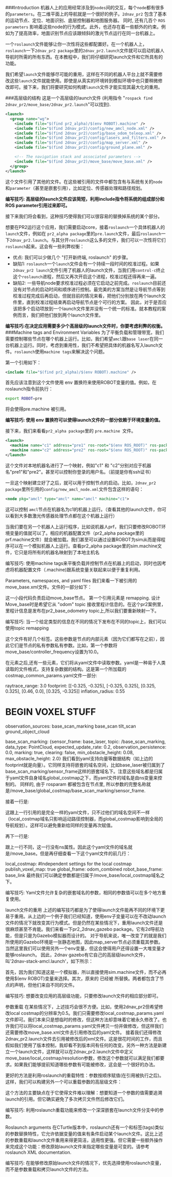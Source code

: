 ###Introduction
机器人上的应用经常涉及到`nodes`间的交互，每个`node`都有很多的`parameters`。在二维平面上的导航就是一个很好的例子。`2dnav_pr2` 包含了基本的运动节点、定位、地面识别、底层控制器和地图服务器。 同时, 还有几百个 `ROS parameters` 影响着这些node的行为模式。此外，也还存在着一些额外的约束。例如为了提高效率，地面识别节点应该跟倾斜的激光节点运行在同一台机器上。

一个`roslaunch`文件能够让你一次性将这些都配置好。在一个机器人上，`roslaunch`一下`2dnav_pr2 package`里的`2dnav_pr2.launch`文件就可以启动机器人导航时所需的所有东西。在本教程中，我们将仔细研究launch文件和它所具有的功能。

我们希望`launch`文件能够尽可能的重用，这样在不同的机器人平台上就不需要修改这些`launch`文件就能使用。即使是从真实的环境转到模拟环境中也只要稍微修改即可。接下来，我们将要研究如何构建`launch`文件才能实现其最大化的重用。

###高层级的结构
这是一个高层级的launch文件 (利用指令 "`rospack find 2dnav_pr2/move_base/2dnav_pr2.launch`"可以找到).

```xml
<launch>
  <group name="wg">
    <include file="$(find pr2_alpha)/$(env ROBOT).machine" />
    <include file="$(find 2dnav_pr2)/config/new_amcl_node.xml" />
    <include file="$(find 2dnav_pr2)/config/base_odom_teleop.xml" />
    <include file="$(find 2dnav_pr2)/config/lasers_and_filters.xml" />
    <include file="$(find 2dnav_pr2)/config/map_server.xml" />
    <include file="$(find 2dnav_pr2)/config/ground_plane.xml" />

    <!-- The navigation stack and associated parameters -->
    <include file="$(find 2dnav_pr2)/move_base/move_base.xml" />
  </group>
</launch>
```
这个文件引用了其他的文件。在这些被引用的文件中都包含有与系统有关的`node`和`parameter`（甚至是嵌套引用），比如定位、传感器处理和路径规划。

**编写技巧: 高层级的launch文件应该简短，利用include指令将系统的组成部分和ROS parameter引用过来即可。**

接下来我们将会看到，这种技巧使得我们可以很容易的替换掉系统的某个部分。

想要在PR2运行这个应用，我们需要启动core，接着`roslaunch`一个具体机器人的`launch`文件，例如在 `pr2_alpha package`里的`pre.launch`文件，最后`roslaunch`一下`2dnav_pr2.launch`。与其分开`roslaunch`这么多的文件，我们可以一次性将它们`roslaunch`起来。这会有一些利弊权衡：

+ 优点: 我们可以少做几个 "打开新终端, roslaunch" 的步骤。
+ 缺陷1: `roslaunch`一个`launch`文件会有一个持续一段时间的校准过程。如果`2dnav_pr2 launch`文件引用了机器人的launch文件，当我们用`control-c`终止这个`roslaunch`进程，然后又再次开启这个进程，校准过程还得再来一遍。
+ 缺陷2: 一些导航node要求校准过程必须在它启动之前完成。`roslaunch`目前还没有对节点的启动时间和顺序进行控制。最完美的方案当然是让导航节点等到校准过程完成后再启动，但就目前的情况来看，把他们分别放在两个launch文件里，直到校准过程结束再启动导航节点是个可行的方案。
因此，对于是否应该把多个启动项放到一个launch文件里并没有一个统一的标准。就本教程的案例而言，我们把他们放到两个launch文件里。

**编写技巧:在决定应用需要多少个高层级的launch文件时，你要考虑利弊的权衡。**
###Machine tags and Environment Variables
为了平衡负载和管理带宽，我们需要控制哪些节点在哪个机器上运行。比如，我们希望`amcl`跟`base laser`在同一台机器上运行。同时，考虑到重用性，我们不希望把具体的机器名写入launch文件。`roslaunch`使用`machine tags`来解决这个问题。

第一个引用如下：

```xml
<include file="$(find pr2_alpha)/$(env ROBOT).machine" />
```
首先应该注意到这个文件使用 env 置换符来使用ROBOT变量的值。例如，在roslaunch指令前执行：

```sh
export ROBOT=pre
```
将会使得pre.machine 被引用。

**编写技巧: 使用 env 置换符可以使得launch文件的一部分依赖于环境变量的值。**

接下来，我们来看看`pr2_alpha package`里的 `pre.machine `文件。

```xml
<launch>
  <machine name="c1" address="pre1" ros-root="$(env ROS_ROOT)" ros-package-path="$(env ROS_PACKAGE_PATH)" default="true" />
  <machine name="c2" address="pre2" ros-root="$(env ROS_ROOT)" ros-package-path="$(env ROS_PACKAGE_PATH)" />
</launch>
```
这个文件对本地机器名进行了一个映射，例如"c1" 和 "c2"分别对应于机器名"pre1"和"pre2"。甚至可以控制你登录的用户名。（前提是你有ssh证书）

一旦这个映射建立好了之后，就可以用于控制节点的启动。比如，`2dnav_pr2 package`里所引用的`config/new_amcl_node.xml`文件包含这样的语句：
```xml
<node pkg="amcl" type="amcl" name="amcl" machine="c1">
```
这可以控制 `amcl`节点在机器名为c1的机器上运行。（查看其他的launch文件，你可以看到大多数激光传感器处理节点都在这个机器上运行）

当我们要在另一个机器人上运行程序，比如说机器人prf，我们只要修改ROBOT环境变量的值就可以了。相应的机器配置文件（pr2_alpha package里的prf.machine文件）就会被加载。我们甚至可以通过设置ROBOT为sim从而是得程序可以在一个模拟机器人上运行。查看pr2_alpha package里的sim.machine文件，它只是将所有的机器名映射到了本地主机名

编写技巧: 使用machine tags来平衡负载并控制节点在机器上的启动，同时也因考虑将机器配置文件（.machine)跟系统变量关联起来以便于重复利用。

Parameters, namespaces, and yaml files
我们来看一下被引用的 move_base.xml文件。文件的一部分如下：


<node pkg="move_base" type="move_base" name="move_base" machine="c2">
  <remap from="odom" to="pr2_base_odometry/odom" />
  <param name="controller_frequency" value="10.0" />
  <param name="footprint_padding" value="0.015" />
  <param name="controller_patience" value="15.0" />
  <param name="clearing_radius" value="0.59" />
  <rosparam file="$(find 2dnav_pr2)/config/costmap_common_params.yaml" command="load" ns="global_costmap" />
  <rosparam file="$(find 2dnav_pr2)/config/costmap_common_params.yaml" command="load" ns="local_costmap" />
  <rosparam file="$(find 2dnav_pr2)/move_base/local_costmap_params.yaml" command="load" />
  <rosparam file="$(find 2dnav_pr2)/move_base/global_costmap_params.yaml" command="load" />
  <rosparam file="$(find 2dnav_pr2)/move_base/navfn_params.yaml" command="load" />
  <rosparam file="$(find 2dnav_pr2)/move_base/base_local_planner_params.yaml" command="load" />
</node>
这一小段代码负责启动move_base节点。 第一个引用元素是 remapping. 设计Move_base时是希望它从 "odom" topic 接收里程计信息的。在这个pr2案例里，里程计信息是发布在pr2_base_odometry topic上,所以我们要重新映射一下。

编写技巧: 当一个给定类型的信息在不同的情况下发布在不同的topic上，我们可以使用topic remapping

这个文件有好几个<param>标签。这些参数是节点的内部元素（因为它们都写在</node>之前），因此它们是节点的私有参数私有参数。比如，第一个参数将move_base/controller_frequency设置为10.0。

在<param>元素之后,还有一些<rosparam>元素，它们将从yaml文件中读取参数。yaml是一种易于人类读取的文件格式，支持复杂数据的结构。这是第一个<rosparam>所加载的costmap_common_params.yaml文件一部分:


raytrace_range: 3.0
footprint: [[-0.325, -0.325], [-0.325, 0.325], [0.325, 0.325], [0.46, 0.0], [0.325, -0.325]]
inflation_radius: 0.55

# BEGIN VOXEL STUFF
observation_sources: base_scan_marking base_scan tilt_scan ground_object_cloud

base_scan_marking: {sensor_frame: base_laser, topic: /base_scan_marking, data_type: PointCloud, expected_update_rate: 0.2,
  observation_persistence: 0.0, marking: true, clearing: false, min_obstacle_height: 0.08, max_obstacle_height: 2.0}
我们看到yaml支持向量等数据结构（如上边的footprint就是向量）。它同样支持将嵌套的域名空间，比如base_laser被归属到了base_scan_marking/sensor_frame这样的嵌套域名下。注意这些域名都是归属于yaml文件自身域名global_costmap之下，而yaml文件的域名是由ns变量来控制的。 同样的, 由于 rosparam 都被包含在节点里, 所以参数的完整名称就是/move_base/global_costmap/base_scan_marking/sensor_frame.

接着一行是:


<rosparam file="$(find 2dnav_pr2)/config/costmap_common_params.yaml" command="load" ns="local_costmap" />
这跟上一行引用的是完全一样的yaml文件，只不过他们的域名空间不一样（local_costmap域名只影响运动路径控制器，而global_costmap影响到全局的导航规划）。这样可以避免重新给同样的变量再次赋值。

再下一行是:


<rosparam file="$(find 2dnav_pr2)/move_base/local_costmap_params.yaml" command="load"/>
跟上一行不同，这一行没有ns属性。因此这个yaml文件的域名就是/move_base。但是再仔细查看一下这个yaml文件的前几行：


local_costmap:
  #Independent settings for the local costmap
  publish_voxel_map: true
  global_frame: odom_combined
  robot_base_frame: base_link
最终我们可以确定参数都是归属于/move_base/local_costmap域名之下。

编写技巧: Yaml文件允许复杂的嵌套域名的参数，相同的参数值可以在多个地方重复使用。

launch文件的重用
上述的编写技巧都是为了使得launch文件能再不同的环境下更易于重用。从上边的一个例子我们已经知道，使用env子变量可以在不改动launch文件的情况下就改变其行为模式。但是仍然在某些情况下，重用launch文件还是很麻烦甚至不肯能。我们来看一下pr2_2dnav_gazebo package。它有2d导航功能，但是只是为Gazebo模拟器而设计的。 对于导航来说，唯一改变了的就是我们所使用的Gazebo环境是一张静态地图，因此map_server节点必须重载其参数。当然这里我们可以使用另外一个env变量，但这会使得用户还得设置一大堆变量才能够roslaunch。 因此，2dnav gazebo有它自己的高层级launch文件，叫'2dnav-stack-amcl.launch'，如下所示：


<launch>
  <include file="$(find pr2_alpha)/sim.machine" />
  <include file="$(find 2dnav_pr2)/config/new_amcl_node.xml" />
  <include file="$(find 2dnav_pr2)/config/base_odom_teleop.xml" />
  <include file="$(find 2dnav_pr2)/config/lasers_and_filters.xml" />
  <node name="map_server" pkg="map_server" type="map_server" args="$(find gazebo_worlds)/Media/materials/textures/map3.png 0.1" respawn="true" machine="c1" />
  <include file="$(find 2dnav_pr2)/config/ground_plane.xml" />
  <!-- The naviagtion stack and associated parameters -->
  <include file="$(find 2dnav_pr2)/move_base/move_base.xml" />
</launch>
首先，因为我们知道这是一个模拟器，所以直接使用sim.machine文件，而不必再使用$(env ROBOT)变量来选择。其次，原来的

<include file="$(find 2dnav_pr2)/config/map_server.xml" />
已经被

<node name="map_server" pkg="map_server" type="map_server" args="$(find gazebo_worlds)/Media/materials/textures/map3.png 0.1" respawn="true" machine="c1" />
所替换。两者都包含了节点的声明，但他们来自不同的文件。

编写技巧: 想要改变应用的高层级功能，只要修改launch文件的相应部分即可。

参数重载
在某些情况下，上述技巧会很不方便。比如，使用2dnav_pr2但希望修改local costmap的分辨率为0.5。我们只需要修改local_costmap_params.yaml文件即可。我们本来只是想临时的修改，但这种方法却意味着它被永久修改了。也许我们可以将local_costmap_params.yaml文件拷贝一份并做修改，但这样我们还需要修改move_base.xml文件去引用修改后的yaml文件。 接着我们还得修改 2dnav_pr2.launch文件去引用被修改后的xml文件。这是很花时间的工作，而且假如我们使用了版本控制，我却看不到版本间有任何的改变。另外一种方法是新建立一个launch文件，这样就可以在2dnav_pr2.launch文件中定义move_base/local_costmap/resolution参数，修改这个参数就可以满足我们都要求。如果我们能够提前知道哪些参数有可能被修改，这会是一个很好的办法。

更好的方法是利用roslaunch的重载特性：参数按顺序赋值(在引用被执行之后)。这样，我们可以构建另外一个可以重载参数的高层级文件：


<launch>
<include file="$(find 2dnav_pr2)/move_base/2dnav_pr2.launch" />
<param name="move_base/local_costmap/resolution" value="0.5"/>
</launch>
这个方法的主要缺点在于它使得文件难以理解：想要知道一个参数的值需要追溯launch的引用。但它确实避免了多次拷贝文件然后修改它们。

编写技巧: 利用roslaunch重载功能来修改一个深深嵌套在launch文件分支中的参数。

Roslaunch arguments
在CTurtle版本中，roslaunch还有一个和标签(tags)类似的参数替换特性，它允许依据变量的值来有条件启动某个launch文件。这比上述的参数重载和launch文件重用来得更简洁，适用性更强。但它需要一些额外操作来完成这个功能：修改原始launch文件来指定哪些变量是可变的。请参考roslaunch XML documentation.

编写技巧: 在能够修改原始launch文件的情况下，优先选择使用roslaunch变量，而不是参数重载和拷贝launch文件的方法。